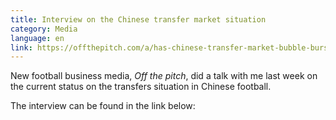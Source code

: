 ```yaml
---
title: Interview on the Chinese transfer market situation
category: Media
language: en
link: https://offthepitch.com/a/has-chinese-transfer-market-bubble-burst
---
```

New football business media, _Off the pitch_, did a talk with me last week on the current status on the transfers situation in Chinese football.

The interview can be found in the link below:
